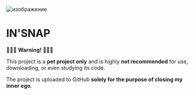 ![изображение](https://github.com/user-attachments/assets/f23df655-a51e-4cba-88ca-c9adadd35bde)

# IN'SNAP

🚨🚨🚨 **Warning!** 🚨🚨🚨

This project is a **pet project only** and is highly **not recommended** for use, downloading, or even studying its code.

The project is uploaded to GitHub **solely for the purpose of closing my inner ego**.
